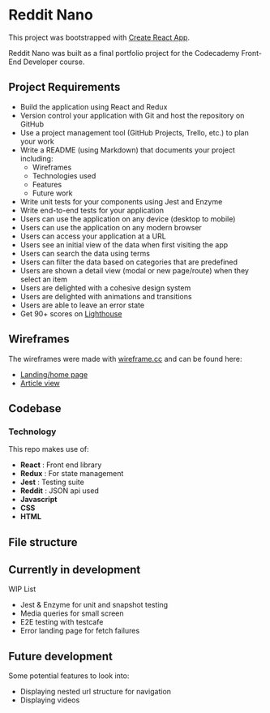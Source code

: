 # Reddit Nano
This project was bootstrapped with [Create React App](https://github.com/facebook/create-react-app).

Reddit Nano was built as a final portfolio project for the Codecademy Front-End Developer course.

## Project Requirements
- Build the application using React and Redux
- Version control your application with Git and host the repository on GitHub
- Use a project management tool (GitHub Projects, Trello, etc.) to plan your work
- Write a README (using Markdown) that documents your project including:
  - Wireframes
  - Technologies used
  - Features
  - Future work
- Write unit tests for your components using Jest and Enzyme
- Write end-to-end tests for your application
- Users can use the application on any device (desktop to mobile)
- Users can use the application on any modern browser
- Users can access your application at a URL
- Users see an initial view of the data when first visiting the app
- Users can search the data using terms
- Users can filter the data based on categories that are predefined
- Users are shown a detail view (modal or new page/route) when they select an item
- Users are delighted with a cohesive design system
- Users are delighted with animations and transitions
- Users are able to leave an error state
- Get 90+ scores on [Lighthouse](https://web.dev/measure/)

## Wireframes
The wireframes were made with [wireframe.cc](wireframe.cc) and can be found here:
- [Landing/home page](https://wireframe.cc/s6PL0A)
- [Article view](https://wireframe.cc/UMBOlA)

## Codebase
### Technology
This repo makes use of:
* **React** : Front end library
* **Redux** : For state management
* **Jest** : Testing suite
* **Reddit** : JSON api used
* **Javascript**
* **CSS**
* **HTML**

## File structure
<!---
```bash
reddit-client/
├── public     # Public files used on the frontend
└── src        # Frontend SPA

reddit-client/src
├── components     # Reusabble parts
├── features       # Redux slices
├── helpers        # Utilify functions
├── hooks          # Custom hooks
├── pages          # Application views
├── store          # Redux store configuration
└── theme          # Material UI theme configuration
```
--->
## Currently in development
WIP List
* Jest & Enzyme for unit and snapshot testing
* Media queries for small screen
* E2E testing with testcafe
* Error landing page for fetch failures

## Future development
Some potential features to look into:
* Displaying nested url structure for navigation
* Displaying videos
